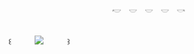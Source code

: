 <p align="center"> 𓎢　𓎟　𓎟　𓎟　𓎡 </p>


　　　　　　　　　　　　　　　　　　　　　　　　　　　　　　　　　　　　　　　　　　　　　　　　　　  　　꒰　　　![](https://komarev.com/ghpvc/?username=cradled&color=9ec3e6)　　　꒱

